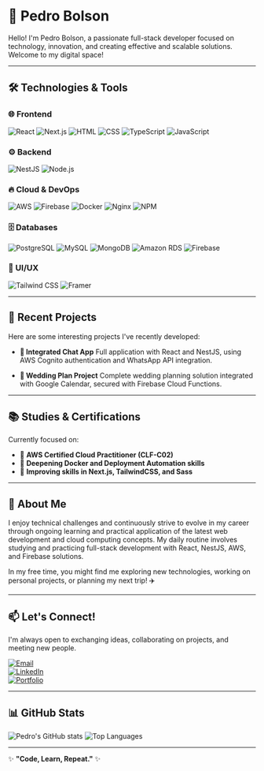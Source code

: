 # 👋 Pedro Bolson

Hello! I'm Pedro Bolson, a passionate full-stack developer focused on technology, innovation, and creating effective and scalable solutions. Welcome to my digital space!

---

## 🛠️ Technologies & Tools

### 🌐 Frontend

![React](https://img.shields.io/badge/-React-20232A?style=flat\&logo=react\&logoColor=61DAFB)
![Next.js](https://img.shields.io/badge/-Next.js-000000?style=flat\&logo=nextdotjs\&logoColor=FFFFFF)
![HTML](https://img.shields.io/badge/-HTML5-E34F26?style=flat\&logo=html5\&logoColor=FFFFFF)
![CSS](https://img.shields.io/badge/-CSS3-1572B6?style=flat\&logo=css3\&logoColor=FFFFFF)
![TypeScript](https://img.shields.io/badge/-TypeScript-007ACC?style=flat\&logo=typescript\&logoColor=FFFFFF)
![JavaScript](https://shields.io/badge/JavaScript-F7DF1E?logo=JavaScript&logoColor=000&style=flat)

### ⚙️ Backend

![NestJS](https://img.shields.io/badge/-NestJS-E0234E?style=flat\&logo=nestjs\&logoColor=FFFFFF)
![Node.js](https://img.shields.io/badge/-Node.js-339933?style=flat\&logo=node.js\&logoColor=FFFFFF)

### 🔥 Cloud & DevOps

![AWS](https://img.shields.io/badge/AWS-232F3E?style=flat&logo=amazonwebservices&logoColor=white)
![Firebase](https://img.shields.io/badge/-Firebase-FFCA28?style=flat\&logo=firebase\&logoColor=FFFFFF)
![Docker](https://img.shields.io/badge/-Docker-2496ED?style=flat\&logo=docker\&logoColor=FFFFFF)
![Nginx](https://img.shields.io/badge/-Nginx-269539?style=flat\&logo=nginx\&logoColor=FFFFFF)
![NPM](https://img.shields.io/badge/-NPM-CB3837?style=flat\&logo=npm\&logoColor=FFFFFF)

### 🗄️ Databases

![PostgreSQL](https://img.shields.io/badge/-PostgreSQL-4169E1?style=flat\&logo=postgresql\&logoColor=FFFFFF)
![MySQL](https://img.shields.io/badge/MySQL-4479A1?style=flat&logo=mysql&logoColor=white)
![MongoDB](https://img.shields.io/badge/-MongoDB-47A248?style=flat\&logo=mongodb\&logoColor=FFFFFF)
![Amazon RDS](https://img.shields.io/badge/-RDS-FF9900?style=flat&logo=amazonrds&logoColor=white)
![Firebase](https://img.shields.io/badge/-Firebase-FFCA28?style=flat\&logo=firebase\&logoColor=FFFFFF)

### 🎨 UI/UX

![Tailwind CSS](https://img.shields.io/badge/-Tailwind_CSS-38B2AC?style=flat\&logo=tailwindcss\&logoColor=FFFFFF)
![Framer](https://img.shields.io/badge/-Framer-0055FF?style=flat\&logo=framer\&logoColor=FFFFFF)

---

## 🚀 Recent Projects

Here are some interesting projects I've recently developed:

* **💬 Integrated Chat App**
  Full application with React and NestJS, using AWS Cognito authentication and WhatsApp API integration.

* **📅 Wedding Plan Project**
  Complete wedding planning solution integrated with Google Calendar, secured with Firebase Cloud Functions.

---

## 📚 Studies & Certifications

Currently focused on:

* 📖 **AWS Certified Cloud Practitioner (CLF-C02)**
* 📘 **Deepening Docker and Deployment Automation skills**
* 📗 **Improving skills in Next.js, TailwindCSS, and Sass**

---

## 🌟 About Me

I enjoy technical challenges and continuously strive to evolve in my career through ongoing learning and practical application of the latest web development and cloud computing concepts. My daily routine involves studying and practicing full-stack development with React, NestJS, AWS, and Firebase solutions.

In my free time, you might find me exploring new technologies, working on personal projects, or planning my next trip! ✈️

---

## 📫 Let's Connect!

I'm always open to exchanging ideas, collaborating on projects, and meeting new people.

[![Email](https://img.shields.io/badge/Gmail-pedbolson%40gmail.com-D14836?style=flat&logo=gmail&logoColor=white)](mailto:pedbolson@gmail.com)  
[![LinkedIn](https://img.shields.io/badge/LinkedIn-Pedro%20Bolson-0077B5?style=flat&logo=linkedin&logoColor=white)](https://www.linkedin.com/in/pedro-bolson-086a03337/)  
[![Portfolio](https://img.shields.io/badge/Portfolio-pedrobolson.club-4285F4?style=flat&logo=firefox-browser&logoColor=white)](https://pedrobolson.club)  

---

## 📊 GitHub Stats

![Pedro's GitHub stats](https://github-readme-stats.vercel.app/api?username=PedroBolson&show_icons=true&theme=radical)
![Top Languages](https://github-readme-stats.vercel.app/api/top-langs/?username=PedroBolson&layout=compact&theme=radical)

---

✨ **"Code, Learn, Repeat."** ✨
